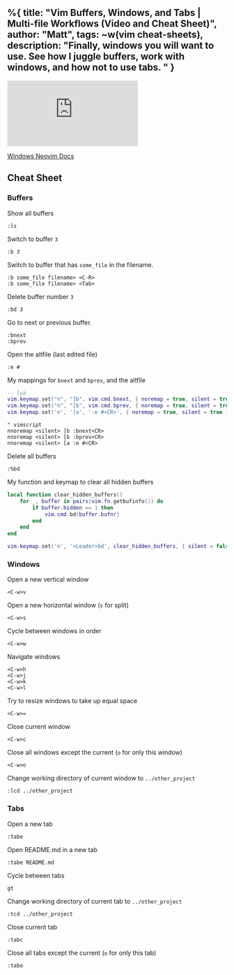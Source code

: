 %{
  title: "Vim Buffers, Windows, and Tabs | Multi-file Workflows (Video and Cheat Sheet)",
  author: "Matt",
  tags: ~w(vim cheat-sheets),
  description: "Finally, windows you will want to use. See how I juggle buffers, work with windows, and how not to use tabs. "
}
---

<iframe
    class="embedded-yt"
    src="https://www.youtube.com/embed/XRIhRhDj3_c?si=gayCInDQSL4zfi4n&rel=0"
    title="YouTube video player"
    frameborder="0"
    allow="accelerometer; autoplay; clipboard-write; encrypted-media; gyroscope; picture-in-picture; web-share"
    referrerpolicy="strict-origin-when-cross-origin"
    allowfullscreen
>
</iframe>

[Windows Neovim Docs](https://neovim.io/doc/user/windows.html#_1.-introduction)

## Cheat Sheet

### Buffers

Show all buffers
```
:ls
```

Switch to buffer `3`
```
:b 3
```

Switch to buffer that has `some_file` in the filename.
```
:b some_file filename> <C-R>
:b some_file filename> <Tab>
```

Delete buffer number `3`
```
:bd 3
```

Go to next or previous buffer.
```
:bnext
:bprev
```

Open the altfile (last edited file)
```
:e #
```

My mappings for `bnext` and `bprev`, and the altfile
```lua
-- lua
vim.keymap.set("n", "]b", vim.cmd.bnext, { noremap = true, silent = true })
vim.keymap.set("n", "[b", vim.cmd.bprev, { noremap = true, silent = true })
vim.keymap.set('n', '[a', ':e #<CR>', { noremap = true, silent = true })
```
```vimscript
" vimscript
nnoremap <silent> ]b :bnext<CR>
nnoremap <silent> [b :bprev<CR>
nnoremap <silent> [a :e #<CR>
```

Delete all buffers
```
:%bd
```

My function and keymap to clear all hidden buffers
```lua
local function clear_hidden_buffers()
    for _, buffer in pairs(vim.fn.getbufinfo()) do
        if buffer.hidden == 1 then
            vim.cmd.bd(buffer.bufnr)
        end
    end
end

vim.keymap.set('n', '<Leader>bd', clear_hidden_buffers, { silent = false, noremap = true })
```


### Windows

Open a new vertical window
```
<C-w>v
```


Open a new horizontal window (`s` for split)
```
<C-w>s
```

Cycle between windows in order
```
<C-w>w
```

Navigate windows
```
<C-w>h
<C-w>j
<C-w>k
<C-w>l
```

Try to resize windows to take up equal space
```
<C-w>=
```

Close current window
```
<C-w>c
```

Close all windows except the current (`o` for only this window)
```
<C-w>o
```

Change working directory of current window to `../other_project`
```
:lcd ../other_project
```

### Tabs

Open a new tab
```
:tabe
```

Open README.md in a new tab
```
:tabe README.md
```

Cycle between tabs
```
gt
```

Change working directory of current tab to `../other_project`
```
:tcd ../other_project
```

Close current tab
```
:tabc
```

Close all tabs except the current (`o` for only this tab)
```
:tabo
```

